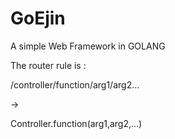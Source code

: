 # GoEjin

A simple Web Framework in GOLANG

The router rule is :

/controller/function/arg1/arg2... 

->

Controller.function(arg1,arg2,...)

